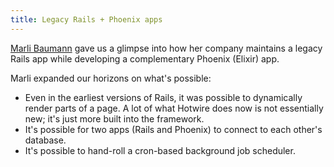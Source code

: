```yaml
---
title: Legacy Rails + Phoenix apps
---
```


[Marli Baumann](https://www.linkedin.com/in/marlibaumann/) gave us a glimpse into how her company maintains a legacy Rails app while developing a complementary Phoenix (Elixir) app.

Marli expanded our horizons on what's possible:

- Even in the earliest versions of Rails, it was possible to dynamically render parts of a page. A lot of what Hotwire does now is not essentially new; it's just more built into the framework.
- It's possible for two apps (Rails and Phoenix) to connect to each other's database.
- It's possible to hand-roll a cron-based background job scheduler.
